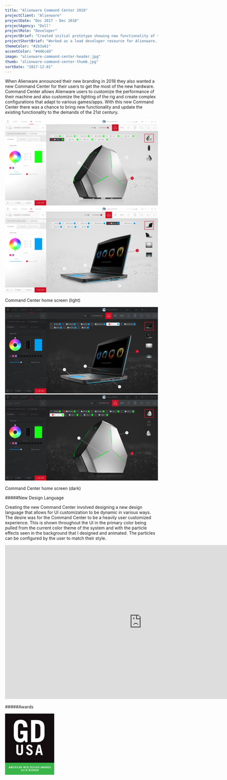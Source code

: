 ```yaml
---
title: "Alienware Command Center 2018"
projectClient: "Alienware"
projectDate: "Dec 2017 - Dec 2018"
projectAgency: "Dell"
projectRole: "Developer"
projectBrief: "Created initial prototype showing new functionality of the UWP framework. Acted as a lead developer resource for the Alienware development team and created one-off examples of new tech for the final app to utilize. Designed and animated the particle backgrounds used throughout the app."
projectShortBrief: "Worked as a lead developer resource for Alienware. Designed and animated particle backgrounds."
themeColor: "#2b3a61"
accentColor: "#446cdd"
image: "alienware-command-center-header.jpg"
thumb: "alienware-command-center-thumb.jpg"
sortDate: "2017-12-01"
---
```


When Alienware announced their new branding in 2018 they also wanted a new Command Center for their users to get the most of the new hardware. Command Center allows Alienware users to customize the performance of their machine and also customize the lighting of the rig and create complex configurations that adapt to various games/apps. With this new Command Center there was a chance to bring new functionality and update the existing functionality to the demands of the 21st century.

<div class="photo-grid-container">
<div class="photo-grid">

<img src="center1.png"/>
<img src="center2.png"/>

</div>
</div>
<p class="photo-grid-subtitle">Command Center home screen (light)</p>

<div class="photo-grid-container">
<div class="photo-grid">

<img src="center3.png"/>
<img src="center4.png"/>

</div>
</div>
<p class="photo-grid-subtitle">Command Center home screen (dark)</p>

#####New Design Language

Creating the new Command Center involved designing a new design language that allows for UI customization to be dynamic in various ways. The desire was for the Command Center to be a heavily user customized experience. This is shown throughout the UI in the primary color being pulled from the current color theme of the system and with the particle effects seen in the background that I designed and animated. The particles can be configured by the user to match their style.

<iframe width="900" height="506" src="https://www.youtube.com/embed/lrGFLBmfqY8?rel=0&amp;controls=0&amp;showinfo=0&amp;autoplay=1&amp;modestBranding=1&amp;loop=1&amp;playsinline=1&amp;playlist=lrGFLBmfqY8" frameborder="0" allow="autoplay; encrypted-media" loop></iframe>

#####Awards
<div class="award">
<img src="GDUSA-Web.png"/>
</div>